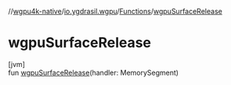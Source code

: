//[wgpu4k-native](../../../index.md)/[io.ygdrasil.wgpu](../index.md)/[Functions](index.md)/[wgpuSurfaceRelease](wgpu-surface-release.md)

# wgpuSurfaceRelease

[jvm]\
fun [wgpuSurfaceRelease](wgpu-surface-release.md)(handler: MemorySegment)